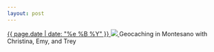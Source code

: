 ```yaml
---
layout: post
---
```


<p>
  <a href="/50">
    <time>{{ page.date | date: "%e %B %Y" }}</time>
    <img src="https://s3.amazonaws.com/life.aaronjgreenberg.com/50.jpg">
  </a>
  Geocaching in Montesano with Christina, Emy, and Trey
</p>
